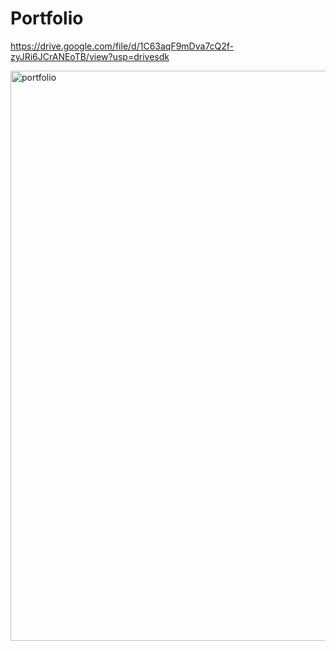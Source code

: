 # Portfolio
https://drive.google.com/file/d/1C63aqF9mDva7cQ2f-zyJRi6JCrANEoTB/view?usp=drivesdk

<img width="1920" height="912" alt="portfolio" src="https://github.com/user-attachments/assets/bfc8354c-c209-4b34-9cc3-5be10876f817" />
